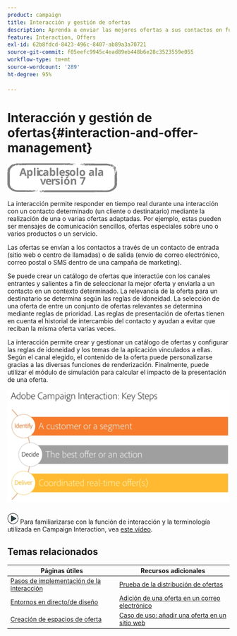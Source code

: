 ```yaml
---
product: campaign
title: Interacción y gestión de ofertas
description: Aprenda a enviar las mejores ofertas a sus contactos en función de las reglas de elegibilidad
feature: Interaction, Offers
exl-id: 62b8fdcd-8423-496c-8407-ab89a3a70721
source-git-commit: f05eefc9945c4ead89eb448b6e28c3523559e055
workflow-type: tm+mt
source-wordcount: '289'
ht-degree: 95%

---
```


# Interacción y gestión de ofertas{#interaction-and-offer-management}

![](../../assets/v7-only.svg)

La interacción permite responder en tiempo real durante una interacción con un contacto determinado (un cliente o destinatario) mediante la realización de una o varias ofertas adaptadas. Por ejemplo, estas pueden ser mensajes de comunicación sencillos, ofertas especiales sobre uno o varios productos o un servicio.

Las ofertas se envían a los contactos a través de un contacto de entrada (sitio web o centro de llamadas) o de salida (envío de correo electrónico, correo postal o SMS dentro de una campaña de marketing).

Se puede crear un catálogo de ofertas que interactúe con los canales entrantes y salientes a fin de seleccionar la mejor oferta y enviarla a un contacto en un contexto determinado. La relevancia de la oferta para un destinatario se determina según las reglas de idoneidad. La selección de una oferta de entre un conjunto de ofertas relevantes se determina mediante reglas de prioridad. Las reglas de presentación de ofertas tienen en cuenta el historial de intercambio del contacto y ayudan a evitar que reciban la misma oferta varias veces.

La interacción permite crear y gestionar un catálogo de ofertas y configurar las reglas de idoneidad y los temas de la aplicación vinculados a ellas. Según el canal elegido, el contenido de la oferta puede personalizarse gracias a las diversas funciones de renderización. Finalmente, puede utilizar el módulo de simulación para calcular el impacto de la presentación de una oferta.

![](assets/Offermgt2.png)

![](assets/do-not-localize/how-to-video.png) Para familiarizarse con la función de interacción y la terminología utilizada en Campaign Interaction, vea [este vídeo](https://helpx.adobe.com/campaign/classic/how-to/acs-overview.html?playlist=/ccx/v1/collection/product/campaign/classic/segment/digital-marketers/explevel/intermediate/applaunch/get-started/collection.ccx.js&amp;ref=helpx.adobe.com).

## Temas relacionados

| Páginas útiles | Recursos adicionales |
|---|---|
| [Pasos de implementación de la interacción](../../interaction/using/implementation-steps.md) | [Prueba de la distribución de ofertas](../../interaction/using/about-offers-simulation.md) |
| [Entornos en directo/de diseño](../../interaction/using/live-design-environments.md) | [Adición de una oferta en un correo electrónico](../../interaction/using/integrating-an-offer-via-the-wizard.md) |
| [Creación de espacios de oferta](../../interaction/using/creating-offer-spaces.md) | [Caso de uso: añadir una oferta en un sitio web](../../interaction/using/offers-on-an-inbound-channel.md) |
